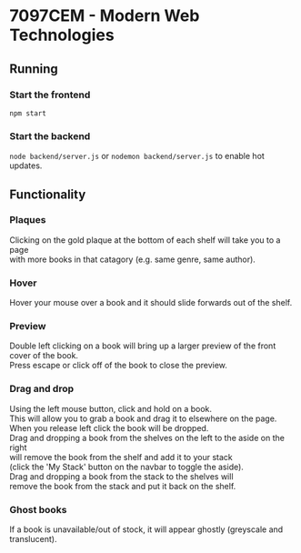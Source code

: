 # 7097CEM - Modern Web Technologies

## Running

### Start the frontend

`npm start`

### Start the backend

`node backend/server.js` or `nodemon backend/server.js` to enable hot updates.

## Functionality

### Plaques

Clicking on the gold plaque at the bottom of each shelf will take you to a page \
with more books in that catagory (e.g. same genre, same author).

### Hover

Hover your mouse over a book and it should slide forwards out of the shelf.

### Preview

Double left clicking on a book will bring up a larger preview of the front cover of the book. \
Press escape or click off of the book to close the preview.

### Drag and drop

Using the left mouse button, click and hold on a book. \
This will allow you to grab a book and drag it to elsewhere on the page. \
When you release left click the book will be dropped. \
Drag and dropping a book from the shelves on the left to the aside on the right \
will remove the book from the shelf and add it to your stack \
(click the 'My Stack' button on the navbar to toggle the aside). \
Drag and dropping a book from the stack to the shelves will \
remove the book from the stack and put it back on the shelf.

### Ghost books

If a book is unavailable/out of stock, it will appear ghostly (greyscale and translucent).